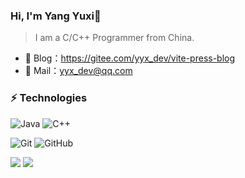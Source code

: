 ### Hi, I'm Yang Yuxi👋

>I am a C/C++ Programmer from China.

- 🏡 Blog：<a href="https://gitee.com/yyx_dev/vite-press-blog" target="_blank">https://gitee.com/yyx_dev/vite-press-blog</a>
- 💬 Mail：[yyx_dev@qq.com](yyx_dev@qq.com)

### ⚡ Technologies

![Java](https://img.shields.io/badge/language-java-%23B07219) ![C++](https://img.shields.io/badge/language-c%2B%2B-%23F34B7D)

![Git](https://img.shields.io/badge/Git-24292e?style=flat-square&logo=git) ![GitHub](https://img.shields.io/badge/GitHub-24292e?style=flat-square&logo=github)

![](https://github-readme-stats.vercel.app/api?username=yyx-dev) ![](https://github-readme-stats.vercel.app/api/top-langs/?username=yyx-dev)
